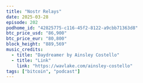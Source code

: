 ```yaml
---
title: "Nostr Relays"
date: 2025-03-28
episode: 202
podhome_id: "42825775-c116-45f2-8122-a9cbb71363d8"
btc_price_usd: "86,900"
btc_price_eur: "80,800"
block_height: "889,569"
music_credits:
  - title: "Daydreamer by Ainsley Costello"
  - title: "Link"
    link: "https://wavlake.com/ainsley-costello"
tags: ["bitcoin", "podcast"]
---
```


